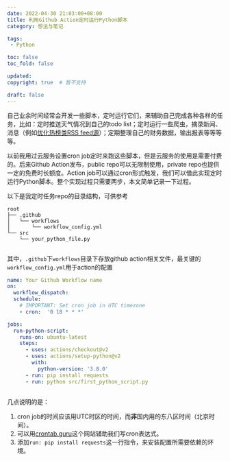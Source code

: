 ```yaml
---
date: 2022-04-30 21:03:00+08:00
title: 利用Github Action定时运行Python脚本
category: 想法与笔记

tags: 
 - Python

toc: false
toc_fold: false

updated: 
copyright: true  # 暂不支持

draft: false
---
```


自己业余时间经常会开发一些脚本，定时运行它们，来辅助自己完成各种各样的任务，比如：定时推送天气情况到自己的todo list；定时运行一些爬虫，摘录新闻、消息（例如[优化热榜类RSS feed源](https://www.yyshao.com/2022/04/09/trending_rss_feed/)）；定期整理自己的财务数据，输出报表等等等等。

以前我用过云服务设置cron job定时来跑这些脚本，但是云服务的使用是需要付费的。后来Github Action发布，public repo可以无限制使用，private repo也提供一定的免费时长额度。Action job可以通过cron形式触发，我们可以借此实现定时运行Python脚本。整个实现过程只需要两步，本文简单记录一下过程。

<!--more-->

以下是我定时任务repo的目录结构，可供参考

```
root
├── .github
│   └── workflows
│       └── workflow_config.yml
└── src
    └── your_python_file.py
    
```

其中，`.github`下`workflows`目录下存放github action相关文件，最关键的`workflow_config.yml`用于action的配置

```yaml
name: Your Github Workflow name
on:
  workflow_dispatch:
  schedule:
    # IMPORTANT: Set cron job in UTC timezone
    - cron:  '0 18 * * *'

jobs:
  run-python-script:
    runs-on: ubuntu-latest
    steps:
      - uses: actions/checkout@v2
      - uses: actions/setup-python@v2
        with:
          python-version: '3.8.0'
      - run: pip install requests
      - run: python src/first_python_script.py
      
```

几点说明的是：

1. cron job的时间应该用UTC时区的时间，而**非**国内用的东八区时间（北京时间）。
2. 可以用[crontab.guru](https://crontab.guru/)这个网站辅助我们写cron表达式。
3. 添加`run: pip install requests`这一行指令，来安装配置所需要依赖的环境。

